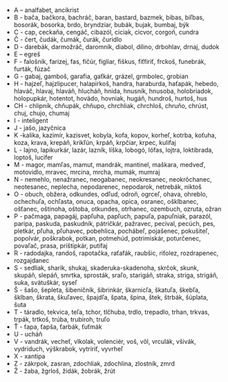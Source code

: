 - A – analfabet, ancikrist
- B - bača, bačkora, bachráč, baran, bastard, bazmek, bibas, biľbas, bosorák, bosorka, brdo, bryndziar, bubák, bujak, bumbaj, býk
- C - cap, ceckaňa, cengáč, cibazól, ciciak, cicvor, corgoň, cundra
- Č - čert, čudák, čumák, čurák, čuridlo
- D - darebák, darmožráč, daromník, diabol, dilino, drbohlav, drnaj, dudok
- E – egreš
- F - falošník, farizej, fas, fičúr, figliar, fiškus, fiťfiriť, frckoš, funebrák, furták, fúzač
- G - gabaj, gamboš, garafia, gaťkár, grázel, grmbolec, grobian
- H - hajzeľ, hajzlipucer, halapirkoš, handra, haraburda, haťapák, hebedo, hlaváč, hlavaj, hlaváň, hlucháň, hnida, hnusník, hnusoba, holobriadok, holopupkár, hotentot, hovädo, hovniak, hugáň, hundroš, hurtoš, hus
- CH - chlipník, chňupák, chňupo, chrchliak, chrchloš, chruňo, chrúst, chuj, chujo, chumaj
- I - inteligent
- J - jašo, jazyčnica
- K -kalika, kazimír, kazisvet, kobyla, kofa, kopov, korheľ, kotrba, koťuha, koza, krava, krepáň, krikľún, krpáň, krpčiar, krpec, kulifaj
- L - lajno, lapikurkár, lazár, lazník, líška, lobogó, lófas, lojtra, loktibrada, loptoš, lucifer
- M - magor, mamľas, mamut, mandrák, mantinel, maškara, medveď, motovidlo, mravec, mrcina, mrcha, mumák, mumraj
- N - nemehlo, nenažranec, neogabanec, neokresanec, neokrôchanec, neotesanec, neplecha, nepodarenec, nepodarok, netrebák, niktoš
- O - obuch, obžera, odkundes, odľud, odroň, ogrceľ, ohava, ohreblo, ochechuľa, ochľasta, onuca, opacha, opica, osranec, ošklbanec, ošťanec, oštinoha, oštoba, otkundes, otrhanec, ozembuch, ozruta, ožran
- P - pačmaga, papagáj, papľuha, papľuch, papuľa, papuľniak, parazól, paripa, paskuda, paskudník, pátričkár, pažravec, pecival, pecúch, pes, pletkár, pľuha, pľuhavec, pobehlica, pochábeľ, pojašenec, pokušiteľ, popolvár, poškrabok, potkan, potmehúd, potrimiskár, poturčenec, povaľač, prasa, príštipkár, putifaj
- R - radodajka, randoš, rapotačka, raťafák, raubšic, riťolez, rozdrapenec, rozgajdanec
- S - sedliak, sharik, shukaj, skaderuka-skadenoha, skrčok, skunk, skupáň, slepáň, smrtka, sprosták, sraľo, starigáň, straka, striga, strigáň, suka, svätuškár, syseľ
- Š - šašo, šepleta, šibeničník, šibrinkár, škarnicľa, škatuľa, škebľa, šklban, škrata, škuľavec, špajdľa, špata, špina, štek, štrbák, šúplata, šuta
- T - táradlo, tekvica, teľa, tchor, tlčhuba, trdlo, trepadlo, trhan, trkvas, trpák, trtkoš, trúba, trubiroh, truľo
- Ť - ťapa, ťapša, ťarbák, ťuťmák
- U - ucháň
- V - vandrák, vecheť, vlkolak, volenciér, voš, vôl, vrculák, všivák, vydriduch, výškrabok, vytririť, vyvrheľ
- X - xantipa
- Z - zákrpok, zasran, zdochliak, zdochlina, zlostník, zmrd
- Ž - žaba, žgrloš, židák, žobrák, žrút
